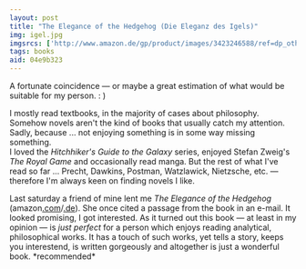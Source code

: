 ```yaml
---
layout: post
title: "The Elegance of the Hedgehog (Die Eleganz des Igels)"
img: igel.jpg
imgsrcs: ['http://www.amazon.de/gp/product/images/3423246588/ref=dp_otherviews_0?ie=UTF8&s=books&img=0']
tags: books
aid: 04e9b323
---
```


A fortunate coincidence — or maybe a great estimation of what would be suitable for my person. : )

I mostly read textbooks, in the majority of cases about philosophy. Somehow novels aren't the kind of books that usually catch my attention. Sadly, because ... not enjoying something is in some way missing something.  
I loved the *Hitchhiker's Guide to the Galaxy* series, enjoyed Stefan Zweig's *The Royal Game* and occasionally read manga. But the rest of what I've read so far ... Precht, Dawkins, Postman, Watzlawick, Nietzsche, etc. — therefore I'm always keen on finding novels I like.

Last saturday a friend of mine lent me *The Elegance of the Hedgehog* (amazon[.com](http://www.amazon.com/dp/1933372605)/[.de](http://www.amazon.de/dp/3423138149)). She once cited a passage from the book in an e-mail. It looked promising, I got interested. As it turned out this book — at least in my opinion &mdash; is *just perfect* for a person which enjoys reading analytical, philosophical works. It has a touch of such works, yet tells a story, keeps you interestend, is written gorgeously and altogether is just a wonderful book. \*recommended\*

